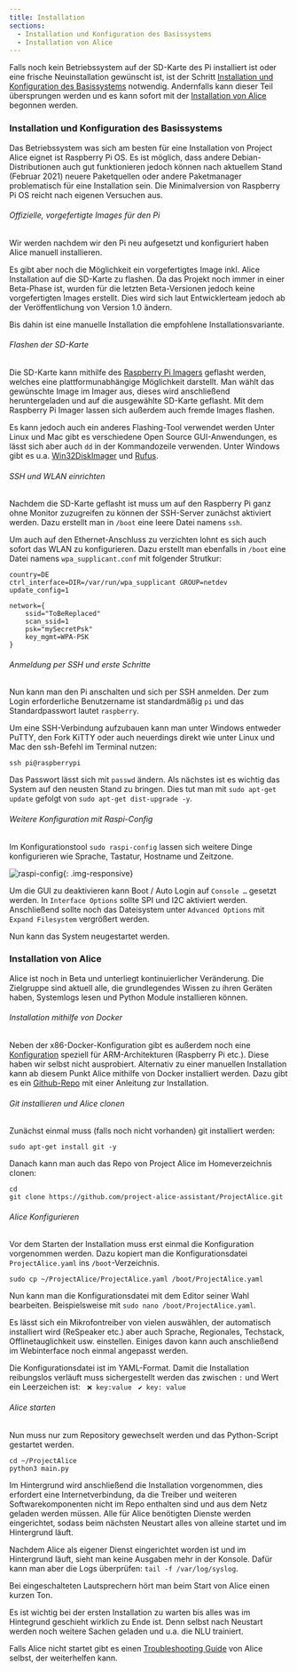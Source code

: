 ```yaml
---
title: Installation
sections:
  - Installation und Konfiguration des Basissystems
  - Installation von Alice
---
```


Falls noch kein Betriebssystem auf der SD-Karte des Pi installiert ist oder eine frische Neuinstallation gewünscht ist, ist der Schritt [Installation und Konfiguration des Basissystems](#installation-und-konfiguration-des-basissystems) notwendig. Andernfalls kann dieser Teil übersprungen werden und es kann sofort mit der [Installation von Alice](#installation-von-alice) begonnen werden.

### Installation und Konfiguration des Basissystems

Das Betriebssystem was sich am besten für eine Installation von Project Alice eignet ist Raspberry Pi OS. Es ist möglich, dass andere Debian-Distributionen auch gut funktionieren jedoch können nach aktuellem Stand (Februar 2021) neuere Paketquellen oder andere Paketmanager problematisch für eine Installation sein. Die Minimalversion von Raspberry Pi OS reicht nach eigenen Versuchen aus.

###### Offizielle, vorgefertigte Images für den Pi

Wir werden nachdem wir den Pi neu aufgesetzt und konfiguriert haben Alice manuell installieren.

Es gibt aber noch die Möglichkeit ein vorgefertigtes Image inkl. Alice Installation auf die SD-Karte zu flashen. Da das Projekt noch immer in einer Beta-Phase ist, wurden für die letzten Beta-Versionen jedoch keine vorgefertigten Images erstellt. Dies wird sich laut Entwicklerteam jedoch ab der Veröffentlichung von Version 1.0 ändern.

Bis dahin ist eine manuelle Installation die empfohlene Installationsvariante.

###### Flashen der SD-Karte

Die SD-Karte kann mithilfe des [Raspberry Pi Imagers][RASPBERRY_PI_IMAGER] geflasht werden, welches eine plattformunabhängige Möglichkeit darstellt. Man wählt das gewünschte Image im Imager aus, dieses wird anschließend heruntergeladen und auf die ausgewählte SD-Karte geflasht. Mit dem Raspberry Pi Imager lassen sich außerdem auch fremde Images flashen.

[RASPBERRY_PI_IMAGER]: https://www.raspberrypi.org/software/

Es kann jedoch auch ein anderes Flashing-Tool verwendet werden Unter Linux und Mac gibt es verschiedene Open Source GUI-Anwendungen, es lässt sich aber auch `dd` in der Kommandozeile verwenden. Unter Windows gibt es u.a. [Win32DiskImager][WIN32DISKIMAGER] und [Rufus][RUFUS]. 

[WIN32DISKIMAGER]: https://sourceforge.net/projects/win32diskimager/
[RUFUS]: https://rufus.ie/

###### SSH und WLAN einrichten

Nachdem die SD-Karte geflasht ist muss um auf den Raspberry Pi ganz ohne Monitor zuzugreifen zu können der SSH-Server zunächst aktiviert werden. Dazu erstellt man in `/boot` eine leere Datei namens `ssh`.

Um auch auf den Ethernet-Anschluss zu verzichten lohnt es sich auch sofort das WLAN zu konfigurieren. Dazu erstellt man ebenfalls in `/boot` eine Datei namens `wpa_supplicant.conf` mit folgender Strutkur:
```
country=DE
ctrl_interface=DIR=/var/run/wpa_supplicant GROUP=netdev
update_config=1

network={
    ssid="ToBeReplaced"
    scan_ssid=1
    psk="mySecretPsk"
    key_mgmt=WPA-PSK
}
```

###### Anmeldung per SSH und erste Schritte

Nun kann man den Pi anschalten und sich per SSH anmelden. Der zum Login erforderliche Benutzername ist standardmäßig `pi` und das Standardpasswort lautet `raspberry`.

Um eine SSH-Verbindung aufzubauen kann man unter Windows entweder PuTTY, den Fork KiTTY oder auch neuerdings direkt wie unter Linux und Mac den ssh-Befehl im Terminal nutzen:

```
ssh pi@raspberrypi
```

Das Passwort lässt sich mit `passwd` ändern. Als nächstes ist es wichtig das System auf den neusten Stand zu bringen. Dies tut man mit `sudo apt-get update` gefolgt von `sudo apt-get dist-upgrade -y`.

###### Weitere Konfiguration mit Raspi-Config

Im Konfigurationstool `sudo raspi-config` lassen sich weitere Dinge konfigurieren wie Sprache, Tastatur, Hostname und Zeitzone.

![raspi-config](assets/images/raspi-config.png){: .img-responsive}

Um die GUI zu deaktivieren kann Boot / Auto Login auf `Console …` gesetzt werden. In `Interface Options` sollte SPI und I2C aktiviert werden. Anschließend sollte noch das Dateisystem unter `Advanced Options` mit `Expand Filesystem` vergrößert werden.

Nun kann das System neugestartet werden.

### Installation von Alice

Alice ist noch in Beta und unterliegt kontinuierlicher Veränderung. Die Zielgruppe sind aktuell alle, die grundlegendes Wissen zu ihren Geräten haben, Systemlogs lesen und Python Module installieren können.

###### Installation mithilfe von Docker

Neben der x86-Docker-Konfiguration gibt es außerdem noch eine [Konfiguration][DOCKER-ALICE-ARM] speziell für ARM-Architekturen (Raspberry Pi etc.). Diese haben wir selbst nicht ausprobiert. Alternativ zu einer manuellen Installation kann ab diesem Punkt Alice mithilfe von Docker installiert werden. Dazu gibt es ein [Github-Repo][DOCKER-ALICE-ARM] mit einer Anleitung zur Installation.

[DOCKER-ALICE-ARM]: https://github.com/project-alice-assistant/project-alice-docker

###### Git installieren und Alice clonen

Zunächst einmal muss (falls noch nicht vorhanden) git installiert werden:

```
sudo apt-get install git -y
```

Danach kann man auch das Repo von Project Alice im Homeverzeichnis clonen:
```
cd
git clone https://github.com/project-alice-assistant/ProjectAlice.git
```

###### Alice Konfigurieren

Vor dem Starten der Installation muss erst einmal die Konfiguration vorgenommen werden. Dazu kopiert man die Konfigurationsdatei `ProjectAlice.yaml` ins `/boot`-Verzeichnis.

```
sudo cp ~/ProjectAlice/ProjectAlice.yaml /boot/ProjectAlice.yaml
```

Nun kann man die Konfigurationsdatei mit dem Editor seiner Wahl bearbeiten. Beispielsweise mit `sudo nano /boot/ProjectAlice.yaml`.

Es lässt sich ein Mikrofontreiber von vielen auswählen, der automatisch installiert wird (ReSpeaker etc.) aber auch Sprache, Regionales, Techstack, Offlinetauglichkeit usw. einstellen. Einiges davon kann auch anschließend im Webinterface noch einmal angepasst werden.

Die Konfigurationsdatei ist im YAML-Format. Damit die Installation reibungslos verläuft muss sichergestellt werden das zwischen `:` und Wert ein Leerzeichen ist: 
&nbsp; `❌ key:value` &nbsp; `✔️ key: value`

###### Alice starten

Nun muss nur zum Repository gewechselt werden und das Python-Script gestartet werden.

```
cd ~/ProjectAlice
python3 main.py
```

Im Hintergrund wird anschließend die Installation vorgenommen, dies erfordert eine Internetverbindung, da die Treiber und weiteren Softwarekomponenten nicht im Repo enthalten sind und aus dem Netz geladen werden müssen. Alle für Alice benötigten Dienste werden eingerichtet, sodass beim nächsten Neustart alles von alleine startet und im Hintergrund läuft.

Nachdem Alice als eigener Dienst eingerichtet worden ist und im Hintergrund läuft, sieht man keine Ausgaben mehr in der Konsole. Dafür kann man aber die Logs überprüfen: `tail -f /var/log/syslog`.

Bei eingeschalteten Lautsprechern hört man beim Start von Alice einen kurzen Ton.

Es ist wichtig bei der ersten Installation zu warten bis alles was im Hintegrund geschieht wirklich zu Ende ist. Denn selbst nach Neustart werden noch weitere Sachen geladen und u.a. die NLU trainiert.

Falls Alice nicht startet gibt es einen [Troubleshooting Guide][TROUBLESHOOTING_GUIDE] von Alice selbst, der weiterhelfen kann.

[TROUBLESHOOTING_GUIDE]: https://docs.projectalice.io/setup/troubleshooting